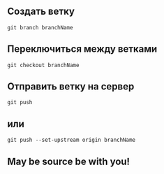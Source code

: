 ## Создать ветку
```git branch branchName```
## Переключиться между ветками
```git checkout branchName```
## Отправить ветку на сервер
```git push```
## или
```git push --set-upstream origin branchName```
## May be source be with you!